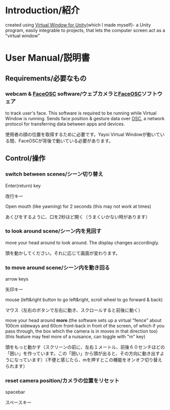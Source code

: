 # Introduction/紹介
created using [Virtual Window for Unity](https://github.com/Yasu31/Virtual-Window-for-Unity)(which I made myself)- a Unity program, easily integrable to projects, that lets the computer screen act as a "virtual window"
# User Manual/説明書
## Requirements/必要なもの
### webcam & [FaceOSC](https://github.com/kylemcdonald/ofxFaceTracker/releases) software/ウェブカメラと[FaceOSC](https://github.com/kylemcdonald/ofxFaceTracker/releases)ソフトウェア
to track user's face. This software is required to be running while Virtual Window is running. Sends face position & gesture data over [OSC](http://opensoundcontrol.org/introduction-osc), a network protocol for transferring data between apps and devices.

使用者の顔の位置を取得するために必要です。Yayoi Virtual Windowが動いている間、FaceOSCが背後で動いている必要があります。
## Control/操作

### switch between scenes/シーン切り替え
Enter(return) key

改行キー

Open mouth (like yawning) for 2 seconds (this may not work at times)

あくびをするように、口を2秒ほど開く（うまくいかない時があります）
### to look around scene/シーン内を見回す
move your head around to look around. The display changes accordingly.

頭を動かしてください。それに応じて画面が変わります。

### to move around scene/シーン内を動き回る
arrow keys

矢印キー

mouse (left&right button to go left&right, scroll wheel to go forward & back)

マウス（左右のボタンで左右に動き、スクロールすると前後に動く）

move your head around **more**.(the software sets up a virtual "fence" about 100cm sideways and 60cm front-back in front of the screen, of which if you pass through, the box which the camera is in moves in that direction too)(this feature may feel more of a nuisance, can toggle with "m" key)

頭をもっと動かす（スクリーンの前に、左右１メートル、前後６０センチほどの「囲い」を作っています。この「囲い」から頭が出ると、その方向に動き出すようになっています）（不便と感じたら、mを押すとこの機能をオンオフ切り替えられます）

### reset camera position/カメラの位置をリセット
spacebar

スペースキー
